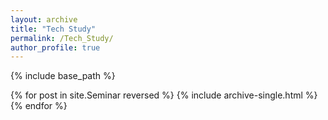 ```yaml
---
layout: archive
title: "Tech Study"
permalink: /Tech_Study/
author_profile: true
---
```


{% include base_path %}

{% for post in site.Seminar reversed %}
  {% include archive-single.html %}
{% endfor %}
